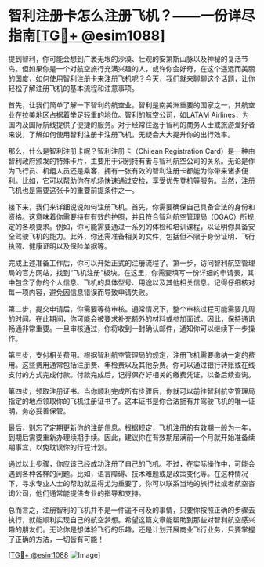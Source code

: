 # 智利注册卡怎么注册飞机？——一份详尽指南[[TG💪+ @esim1088](https://t.me/s/esim1088)]

提到智利，你可能会想到广袤无垠的沙漠、壮观的安第斯山脉以及神秘的复活节岛。但如果你是一个对航空旅行充满兴趣的人，或许你会好奇，在这个遥远而美丽的国度，如何使用智利注册卡来注册飞机呢？今天，我们就来聊聊这个话题，让你轻松了解注册飞机的基本流程和注意事项。

首先，让我们简单了解一下智利的航空业。智利是南美洲重要的国家之一，其航空业在拉美地区占据着举足轻重的地位。智利的航空公司，如LATAM Airlines，为国内及国际航线提供了便捷的服务。对于经常往返于智利的商务人士或旅游爱好者来说，了解如何使用智利注册卡注册飞机，无疑会大大提升你的出行效率。

那么，什么是智利注册卡呢？智利注册卡（Chilean Registration Card）是一种由智利政府颁发的特殊卡片，主要用于识别持有者与智利航空公司的关系。无论是作为飞行员、机组人员还是乘客，拥有一张有效的智利注册卡都能为你带来诸多便利。比如，它可以帮助你在机场快速通过安检，享受优先登机等服务。当然，注册飞机也是需要这张卡的重要前提条件之一。

接下来，我们来详细说说如何注册飞机。首先，你需要确保自己具备合法的身份和资格。这意味着你需要持有有效的护照，并且符合智利航空管理局（DGAC）所规定的各项要求。例如，你可能需要通过一系列的体检和培训课程，以证明你具备安全驾驶飞机的能力。此外，你还需准备相关的文件，包括但不限于身份证明、飞行执照、健康证明以及保险单据等。

完成上述准备工作后，你可以开始正式的注册流程了。第一步，访问智利航空管理局的官方网站，找到“飞机注册”板块。在这里，你需要填写一份详细的申请表，其中包含了你的个人信息、飞机的具体型号、用途以及其他相关信息。记得仔细核对每一项内容，避免因信息错误而导致申请失败。

第二步，提交申请后，你需要等待审核。通常情况下，整个审核过程可能需要几周的时间。在此期间，你可能会被要求补充额外的材料或参加面试。因此，保持通讯畅通非常重要。一旦审核通过，你将收到一封确认邮件，通知你可以继续下一步操作。

第三步，支付相关费用。根据智利航空管理局的规定，注册飞机需要缴纳一定的费用。这些费用通常包括注册费、年检费以及其他杂费。你可以通过银行转账或在线支付的方式完成付款。付款完成后，记得保存好相关的缴费凭证，以备后续查询。

第四步，领取注册证书。当你顺利完成所有步骤后，你就可以前往智利航空管理局指定的地点领取你的飞机注册证书了。这本证书是你合法拥有并驾驶飞机的唯一证明，务必妥善保管。

最后，别忘了定期更新你的注册信息。根据规定，飞机注册的有效期一般为一年，到期后需要重新办理续期手续。因此，建议你在有效期届满前一个月就开始准备续期事宜，以免耽误你的行程计划。

通过以上步骤，你应该已经成功注册了自己的飞机。不过，在实际操作中，可能会遇到各种各样的问题。比如，语言障碍、技术难题或是政策变化等。在这种情况下，寻求专业人士的帮助就显得尤为重要了。你可以联系当地的旅行社或者航空咨询公司，他们通常能提供专业的指导和支持。

总而言之，注册智利的飞机并不是一件遥不可及的事情，只要你按照正确的步骤去执行，就能顺利实现自己的航空梦想。希望这篇文章能帮助到那些对智利航空感兴趣的朋友们。无论你是想体验飞行的乐趣，还是计划开展商业飞行业务，只要掌握了正确的方法，一切皆有可能！

[[TG💪+ @esim1088](https://t.me/s/esim1088) ![Image](https://i.postimg.cc/4NQfJmqS/Snipaste-2025-05-13-00-14-12.png)]